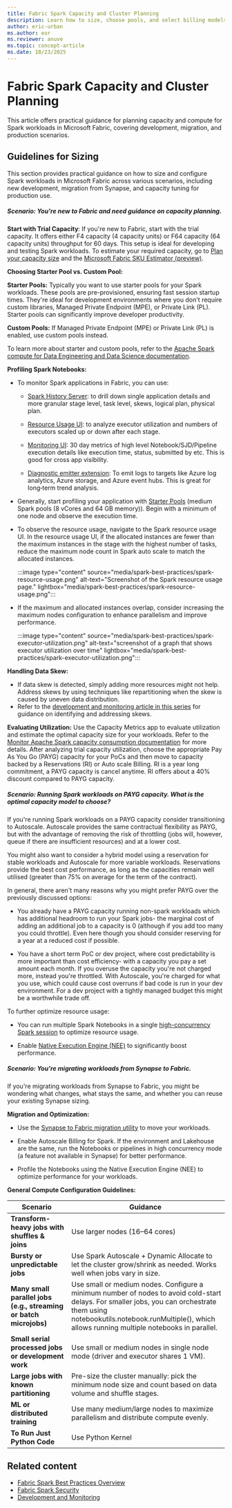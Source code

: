 ```yaml
---
title: Fabric Spark Capacity and Cluster Planning
description: Learn how to size, choose pools, and select billing models for Spark workloads in Microsoft Fabric.
author: eric-urban
ms.author: eur
ms.reviewer: anuve
ms.topic: concept-article
ms.date: 10/23/2025
---
```


# Fabric Spark Capacity and Cluster Planning

This article offers practical guidance for planning capacity and compute for Spark workloads in Microsoft Fabric, covering development, migration, and production scenarios.

## Guidelines for Sizing 

This section provides practical guidance on how to size and configure Spark workloads in Microsoft Fabric across various scenarios, including new development, migration from Synapse, and capacity tuning for production use. 

##### Scenario: You're new to Fabric and need guidance on capacity planning.

**Start with Trial Capacity**: If you're new to Fabric, start with the trial capacity. It offers either F4 capacity (4 capacity units) or F64 capacity (64 capacity units) throughput for 60 days. This setup is ideal for developing and testing Spark workloads. To estimate your required capacity, go to [Plan your capacity size](/fabric/enterprise/plan-capacity) and the [Microsoft Fabric SKU Estimator (preview)](https://www.microsoft.com/microsoft-fabric/capacity-estimator).

**Choosing Starter Pool vs. Custom Pool:** 

**Starter Pools:** Typically you want to use starter pools for your Spark workloads. These pools are pre-provisioned, ensuring fast session startup times. They're ideal for development environments where you don't require custom libraries, Managed Private Endpoint (MPE), or Private Link (PL). Starter pools can significantly improve developer productivity.

**Custom Pools:** If Managed Private Endpoint (MPE) or Private Link (PL) is enabled, use custom pools instead. 

To learn more about starter and custom pools, refer to the [Apache Spark compute for Data Engineering and Data Science documentation](/fabric/data-engineering/spark-compute).  

**Profiling Spark Notebooks:** 

- To monitor Spark applications in Fabric, you can use:

  - [Spark History Server](/fabric/data-engineering/apache-spark-history-server): to drill down single application details and more granular stage level, task level, skews, logical plan, physical plan.

  - [Resource Usage UI](/fabric/data-engineering/monitor-spark-resource-utilization): to analyze executor utilization and numbers of executors scaled up or down after each stage.

  - [Monitoring UI](/fabric/data-engineering/browse-spark-applications-monitoring-hub): 30 day metrics of high level Notebook/SJD/Pipeline execution details like execution time, status, submitted by etc. This is good for cross app visibility.

  - [Diagnostic emitter extension](/fabric/data-engineering/azure-fabric-diagnostic-emitters-azure-event-hub): To emit logs to targets like Azure log analytics, Azure storage, and Azure event hubs. This is great for long‑term trend analysis.

- Generally, start profiling your application with [Starter Pools](/fabric/data-engineering/configure-starter-pools#configure-starter-pools) (medium Spark pools (8 vCores and 64 GB memory)). Begin with a minimum of one node and observe the execution time. 

- To observe the resource usage, navigate to the Spark resource usage UI. In the resource usage UI, if the allocated instances are fewer than the maximum instances in the stage with the highest number of tasks, reduce the maximum node count in Spark auto scale to match the allocated instances.  

    :::image type="content" source="media/spark-best-practices/spark-resource-usage.png" alt-text="Screenshot of the Spark resource usage page." lightbox="media/spark-best-practices/spark-resource-usage.png":::

- If the maximum and allocated instances overlap, consider increasing the maximum nodes configuration to enhance parallelism and improve performance. 

    :::image type="content" source="media/spark-best-practices/spark-executor-utilization.png" alt-text="screenshot of a graph that shows executor utilization over time" lightbox="media/spark-best-practices/spark-executor-utilization.png":::

**Handling Data Skew:** 

- If data skew is detected, simply adding more resources might not help. Address skews by using techniques like repartitioning when the skew is caused by uneven data distribution. 
- Refer to the [development and monitoring article in this series](./spark-best-practices-development-monitoring.md) for guidance on identifying and addressing skews. 

**Evaluating Utilization:** Use the Capacity Metrics app to evaluate utilization and estimate the optimal capacity size for your workloads. Refer to the [Monitor Apache Spark capacity consumption documentation](/fabric/data-engineering/monitor-spark-capacity-consumption) for more details. After analyzing trial capacity utilization, choose the appropriate Pay As You Go (PAYG) capacity for your PoCs and then move to capacity backed by a Reservations (RI) or Auto scale Billing. RI is a year long commitment, a PAYG capacity is cancel anytime. RI offers about a 40% discount compared to PAYG capacity.

##### Scenario: Running Spark workloads on PAYG capacity. What is the optimal capacity model to choose?

If you're running Spark workloads on a PAYG capacity consider transitioning to Autoscale. Autoscale provides the same contractual flexibility as PAYG, but with the advantage of removing the risk of throttling (jobs will, however, queue if there are insufficient resources) and at a lower cost.

You might also want to consider a hybrid model using a reservation for stable workloads and Autoscale for more variable workloads. Reservations provide the best cost performance, as long as the capacities remain well utilised (greater than 75% on average for the term of the contract).

In general, there aren't many reasons why you might prefer PAYG over the previously discussed options:

- You already have a PAYG capacity running non-spark workloads which has additional headroom to run your Spark jobs- the marginal cost of adding an additional job to a capacity is 0 (although if you add too many you could throttle). Even here though you should consider reserving for a year at a reduced cost if possible.

- You have a short term PoC or dev project, where cost predictability is more important than cost efficiency- with a capacity you pay a set amount each month. If you overuse the capacity you're not charged more, instead you're throttled. With Autoscale, you're charged for what you use, which could cause cost overruns if bad code is run in your dev environment. For a dev project with a tightly managed budget this might be a worthwhile trade off.

To further optimize resource usage:

- You can run multiple Spark Notebooks in a single [high-concurrency Spark session](/fabric/data-engineering/configure-high-concurrency-session-notebooks) to optimize resource usage.

- Enable [Native Execution Engine (NEE)](/fabric/data-engineering/native-execution-engine-overview?tabs=sparksql) to significantly boost performance.

##### Scenario: You're migrating workloads from Synapse to Fabric.

If you're migrating workloads from Synapse to Fabric, you might be wondering what changes, what stays the same, and whether you can reuse your existing Synapse sizing. 

**Migration and Optimization:** 

- Use the [Synapse to Fabric migration utility](/fabric/data-engineering/migrate-synapse-overview) to move your workloads. 

- Enable Autoscale Billing for Spark. If the environment and Lakehouse are the same, run the Notebooks or pipelines in high concurrency mode (a feature not available in Synapse) for better performance. 

- Profile the Notebooks using the Native Execution Engine (NEE) to optimize performance for your workloads. 

**General Compute Configuration Guidelines:** 

| **Scenario**  | **Guidance**  |
|----|----|
| **Transform-heavy jobs with shuffles & joins**  | Use larger nodes (16–64 cores) |
| **Bursty or unpredictable jobs**  | Use Spark Autoscale + Dynamic Allocate to let the cluster grow/shrink as needed. Works well when jobs vary in size.  |
| **Many small parallel jobs (e.g., streaming or batch microjobs)**  | Use small or medium nodes. Configure a minimum number of nodes to avoid cold-start delays. For smaller jobs, you can orchestrate them using notebookutils.notebook.runMultiple(), which allows running multiple notebooks in parallel. |
| **Small serial processed jobs or development work**  | Use small or medium nodes in single node mode (driver and executor shares 1 VM).  |
| **Large jobs with known partitioning**  | Pre-size the cluster manually: pick the minimum node size and count based on data volume and shuffle stages. |
| **ML or distributed training**  | Use many medium/large nodes to maximize parallelism and distribute compute evenly.  |
| **To Run Just Python Code** | Use Python Kernel |


## Related content

- [Fabric Spark Best Practices Overview](./spark-best-practices-overview.md)
- [Fabric Spark Security](spark-best-practices-security.md)
- [Development and Monitoring](spark-best-practices-development-monitoring.md)
